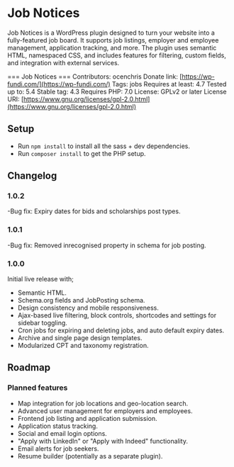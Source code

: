 # Job Notices

Job Notices is a WordPress plugin designed to turn your website into a fully-featured job board. It supports job listings, employer and employee management, application tracking, and more. The plugin uses semantic HTML, namespaced CSS, and includes features for filtering, custom fields, and integration with external services.

=== Job Notices ===
Contributors: ocenchris
Donate link: [https://wp-fundi.com/](https://wp-fundi.com/)
Tags: jobs
Requires at least: 4.7
Tested up to: 5.4
Stable tag: 4.3
Requires PHP: 7.0
License: GPLv2 or later
License URI: [https://www.gnu.org/licenses/gpl-2.0.html](https://www.gnu.org/licenses/gpl-2.0.html)

## Setup

- Run `npm install` to install all the sass + dev dependencies.
- Run `composer install` to get the PHP setup.

## Changelog

### 1.0.2

-Bug fix: Expiry dates for bids and scholarships post types.

### 1.0.1

-Bug fix: Removed inrecognised property in schema for job posting.

### 1.0.0

Initial live release with;

- Semantic HTML.
- Schema.org fields and JobPosting schema.
- Design consistency and mobile responsiveness.
- Ajax-based live filtering, block controls, shortcodes and settings for sidebar toggling.
- Cron jobs for expiring and deleting jobs, and auto default expiry dates.
- Archive and single page design templates.
- Modularized CPT and taxonomy registration.

## Roadmap

### Planned features

- Map integration for job locations and geo-location search.
- Advanced user management for employers and employees.
- Frontend job listing and application submission.
- Application status tracking.
- Social and email login options.
- "Apply with LinkedIn" or "Apply with Indeed" functionality.
- Email alerts for job seekers.
- Resume builder (potentially as a separate plugin).
